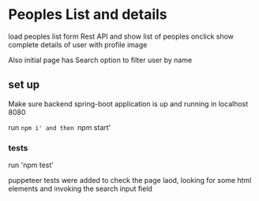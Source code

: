 # Peoples List and details

load peoples list form Rest API and show list of peoples
onclick show complete details of user with profile image

Also initial page has Search option to filter user by name

## set up

Make sure backend spring-boot application is up and running in localhost 8080

run `npm i'
and then `npm start'

### tests

run 'npm test'

puppeteer tests were added to check the page laod, looking for some html elements and invoking the search input field 